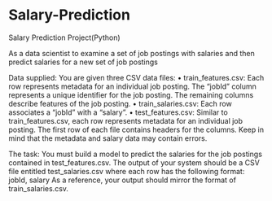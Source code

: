 # Salary-Prediction
Salary Prediction Project(Python)

As a data scientist to examine a set of job postings with salaries and then predict salaries for a new set of job postings

Data supplied:
You are given three CSV data files:
• train_features.csv: Each row represents metadata for an individual job posting.
The “jobId” column represents a unique identifier for the job posting. The remaining columns describe features of the job posting.
• train_salaries.csv: Each row associates a “jobId” with a “salary”.
• test_features.csv: Similar to train_features.csv, each row represents metadata for an individual job posting.
The first row of each file contains headers for the columns. Keep in mind that the metadata and salary data may contain errors.

The task:
You must build a model to predict the salaries for the job postings contained in test_features.csv. The output of your system should be a CSV file entitled test_salaries.csv where each row has the following format:
jobId, salary
As a reference, your output should mirror the format of train_salaries.csv. 
